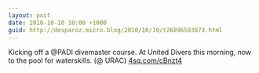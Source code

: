 ```yaml
---
layout: post
date: 2010-10-10 10:00 +1000
guid: http://desparoz.micro.blog/2010/10/10/t26896593873.html
---
```

Kicking off a @PADI divemaster course. At United Divers this morning, now to the pool for waterskills. (@ URAC) [4sq.com/cBnzt4](http://4sq.com/cBnzt4)
